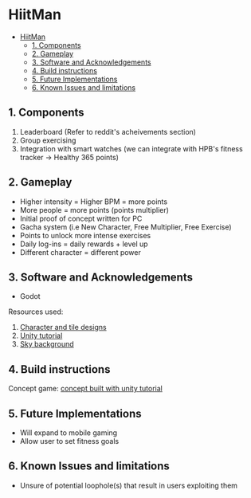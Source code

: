# HiitMan

- [HiitMan](#hiitman)
  - [1. Components](#1-components)
  - [2. Gameplay](#2-gameplay)
  - [3. Software and Acknowledgements](#3-software-and-acknowledgements)
  - [4. Build instructions](#4-build-instructions)
  - [5. Future Implementations](#5-future-implementations)
  - [6. Known Issues and limitations](#6-known-issues-and-limitations)

## 1. Components

1. Leaderboard (Refer to reddit's acheivements section)
2. Group exercising
3. Integration with smart watches (we can integrate with HPB's fitness tracker -> Healthy 365 points)

## 2. Gameplay

- Higher intensity = Higher BPM = more points
- More people = more points (points multiplier)
- Initial proof of concept written for PC
- Gacha system (i.e New Character, Free Multiplier, Free Exercise)
- Points to unlock more intense exercises
- Daily log-ins = daily rewards + level up
- Different character = different power

## 3. Software and Acknowledgements

- Godot

Resources used:
1. [Character and tile designs](https://free-game-assets.itch.io/free-tiny-hero-sprites-pixel-art)
2. [Unity tutorial]()
3. [Sky background](https://itch.io/queue/c/302894/2d-backgrounds-for-games?game_id=1801829)


## 4. Build instructions

Concept game: [concept built with unity tutorial](https://play.unity.com/en/games/e00f4018-fa3b-45a1-8cf9-02cecbefc6df/hiitman)

## 5. Future Implementations

- Will expand to mobile gaming
- Allow user to set fitness goals

## 6. Known Issues and limitations

- Unsure of potential loophole(s) that result in users exploiting them
